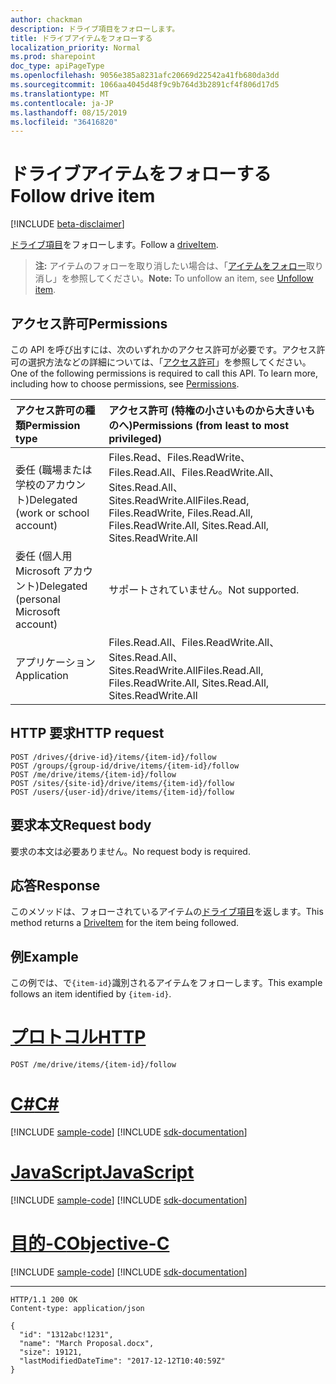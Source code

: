 ```yaml
---
author: chackman
description: ドライブ項目をフォローします。
title: ドライブアイテムをフォローする
localization_priority: Normal
ms.prod: sharepoint
doc_type: apiPageType
ms.openlocfilehash: 9056e385a8231afc20669d22542a41fb680da3dd
ms.sourcegitcommit: 1066aa4045d48f9c9b764d3b2891cf4f806d17d5
ms.translationtype: MT
ms.contentlocale: ja-JP
ms.lasthandoff: 08/15/2019
ms.locfileid: "36416820"
---
```

# <a name="follow-drive-item"></a><span data-ttu-id="302d6-103">ドライブアイテムをフォローする</span><span class="sxs-lookup"><span data-stu-id="302d6-103">Follow drive item</span></span>

[!INCLUDE [beta-disclaimer](../../includes/beta-disclaimer.md)]

<span data-ttu-id="302d6-104">[ドライブ項目](../resources/driveitem.md)をフォローします。</span><span class="sxs-lookup"><span data-stu-id="302d6-104">Follow a [driveItem](../resources/driveitem.md).</span></span>

><span data-ttu-id="302d6-105">**注:** アイテムのフォローを取り消したい場合は、「[アイテムをフォロー](driveitem-unfollow.md)取り消し」を参照してください。</span><span class="sxs-lookup"><span data-stu-id="302d6-105">**Note:** To unfollow an item, see [Unfollow item](driveitem-unfollow.md).</span></span>

## <a name="permissions"></a><span data-ttu-id="302d6-106">アクセス許可</span><span class="sxs-lookup"><span data-stu-id="302d6-106">Permissions</span></span>

<span data-ttu-id="302d6-p101">この API を呼び出すには、次のいずれかのアクセス許可が必要です。アクセス許可の選択方法などの詳細については、「[アクセス許可](/graph/permissions-reference)」を参照してください。</span><span class="sxs-lookup"><span data-stu-id="302d6-p101">One of the following permissions is required to call this API. To learn more, including how to choose permissions, see [Permissions](/graph/permissions-reference).</span></span>

|<span data-ttu-id="302d6-109">アクセス許可の種類</span><span class="sxs-lookup"><span data-stu-id="302d6-109">Permission type</span></span>      | <span data-ttu-id="302d6-110">アクセス許可 (特権の小さいものから大きいものへ)</span><span class="sxs-lookup"><span data-stu-id="302d6-110">Permissions (from least to most privileged)</span></span>              |
|:--------------------|:---------------------------------------------------------|
|<span data-ttu-id="302d6-111">委任 (職場または学校のアカウント)</span><span class="sxs-lookup"><span data-stu-id="302d6-111">Delegated (work or school account)</span></span> | <span data-ttu-id="302d6-112">Files.Read、Files.ReadWrite、Files.Read.All、Files.ReadWrite.All、Sites.Read.All、Sites.ReadWrite.All</span><span class="sxs-lookup"><span data-stu-id="302d6-112">Files.Read, Files.ReadWrite, Files.Read.All, Files.ReadWrite.All, Sites.Read.All, Sites.ReadWrite.All</span></span>    |
|<span data-ttu-id="302d6-113">委任 (個人用 Microsoft アカウント)</span><span class="sxs-lookup"><span data-stu-id="302d6-113">Delegated (personal Microsoft account)</span></span> | <span data-ttu-id="302d6-114">サポートされていません。</span><span class="sxs-lookup"><span data-stu-id="302d6-114">Not supported.</span></span>    |
|<span data-ttu-id="302d6-115">アプリケーション</span><span class="sxs-lookup"><span data-stu-id="302d6-115">Application</span></span> | <span data-ttu-id="302d6-116">Files.Read.All、Files.ReadWrite.All、Sites.Read.All、Sites.ReadWrite.All</span><span class="sxs-lookup"><span data-stu-id="302d6-116">Files.Read.All, Files.ReadWrite.All, Sites.Read.All, Sites.ReadWrite.All</span></span> |

## <a name="http-request"></a><span data-ttu-id="302d6-117">HTTP 要求</span><span class="sxs-lookup"><span data-stu-id="302d6-117">HTTP request</span></span>

<!-- { "blockType": "ignored" } -->

```http
POST /drives/{drive-id}/items/{item-id}/follow
POST /groups/{group-id/drive/items/{item-id}/follow
POST /me/drive/items/{item-id}/follow
POST /sites/{site-id}/drive/items/{item-id}/follow
POST /users/{user-id}/drive/items/{item-id}/follow
```

## <a name="request-body"></a><span data-ttu-id="302d6-118">要求本文</span><span class="sxs-lookup"><span data-stu-id="302d6-118">Request body</span></span>

<span data-ttu-id="302d6-119">要求の本文は必要ありません。</span><span class="sxs-lookup"><span data-stu-id="302d6-119">No request body is required.</span></span>

## <a name="response"></a><span data-ttu-id="302d6-120">応答</span><span class="sxs-lookup"><span data-stu-id="302d6-120">Response</span></span>

<span data-ttu-id="302d6-121">このメソッドは、フォローされているアイテムの[ドライブ項目](../resources/driveitem.md)を返します。</span><span class="sxs-lookup"><span data-stu-id="302d6-121">This method returns a [DriveItem](../resources/driveitem.md) for the item being followed.</span></span>

## <a name="example"></a><span data-ttu-id="302d6-122">例</span><span class="sxs-lookup"><span data-stu-id="302d6-122">Example</span></span>

<span data-ttu-id="302d6-123">この例では、で`{item-id}`識別されるアイテムをフォローします。</span><span class="sxs-lookup"><span data-stu-id="302d6-123">This example follows an item identified by `{item-id}`.</span></span>


# <a name="httptabhttp"></a>[<span data-ttu-id="302d6-124">プロトコル</span><span class="sxs-lookup"><span data-stu-id="302d6-124">HTTP</span></span>](#tab/http)
<!-- { "blockType": "request", "name": "follow-item", "scopes": "files.read", "target": "action" } -->

```http
POST /me/drive/items/{item-id}/follow
```
# <a name="ctabcsharp"></a>[<span data-ttu-id="302d6-125">C#</span><span class="sxs-lookup"><span data-stu-id="302d6-125">C#</span></span>](#tab/csharp)
[!INCLUDE [sample-code](../includes/snippets/csharp/follow-item-csharp-snippets.md)]
[!INCLUDE [sdk-documentation](../includes/snippets/snippets-sdk-documentation-link.md)]

# <a name="javascripttabjavascript"></a>[<span data-ttu-id="302d6-126">JavaScript</span><span class="sxs-lookup"><span data-stu-id="302d6-126">JavaScript</span></span>](#tab/javascript)
[!INCLUDE [sample-code](../includes/snippets/javascript/follow-item-javascript-snippets.md)]
[!INCLUDE [sdk-documentation](../includes/snippets/snippets-sdk-documentation-link.md)]

# <a name="objective-ctabobjc"></a>[<span data-ttu-id="302d6-127">目的-C</span><span class="sxs-lookup"><span data-stu-id="302d6-127">Objective-C</span></span>](#tab/objc)
[!INCLUDE [sample-code](../includes/snippets/objc/follow-item-objc-snippets.md)]
[!INCLUDE [sdk-documentation](../includes/snippets/snippets-sdk-documentation-link.md)]

---


<!--
{
  "type": "#page.annotation",
  "description": "Follow an item.",
  "keywords": "follow item",
  "section": "documentation",
  "tocPath": "Items/Follow",
  "suppressions": [
  ]
}
-->

<!-- { "blockType": "response", "@odata.type": "microsoft.graph.driveItem", "truncated": true } -->

```http
HTTP/1.1 200 OK
Content-type: application/json

{
  "id": "1312abc!1231",
  "name": "March Proposal.docx",
  "size": 19121,
  "lastModifiedDateTime": "2017-12-12T10:40:59Z"
}
```
